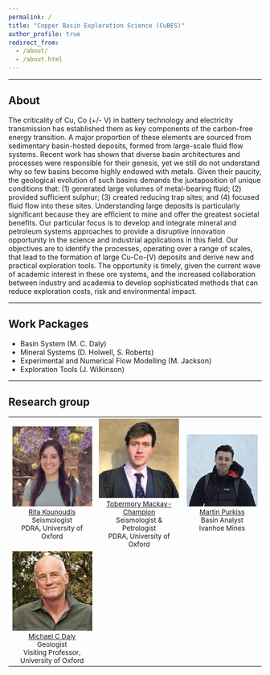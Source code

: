 ```yaml
---
permalink: /
title: "Copper Basin Exploration Science (CuBES)"
author_profile: true
redirect_from: 
  - /about/
  - /about.html
---
```


---
## About
The criticality of Cu, Co (+/- V) in battery technology and electricity transmission has established them as key components of the carbon-free energy transition. A major proportion of these elements are sourced from sedimentary basin-hosted deposits, formed from large-scale fluid flow systems. Recent work has shown that diverse basin architectures and processes were responsible for their genesis, yet we still do not understand why so few basins become highly endowed with metals. Given their paucity, the geological evolution of such basins demands the juxtaposition of unique conditions that: (1) generated large volumes of metal-bearing fluid; (2) provided sufficient sulphur; (3) created reducing trap sites; and (4) focused fluid flow into these sites. Understanding large deposits is particularly significant because they are efficient to mine and offer the greatest societal benefits.
Our particular focus is to develop and integrate mineral and petroleum systems approaches to provide a disruptive innovation opportunity in the science and industrial applications in this field. Our objectives are to identify the processes, operating over a range of scales, that lead to the formation of large Cu-Co-(V) deposits and derive new and practical exploration tools. The opportunity is timely, given the current wave of academic interest in these ore systems, and the increased collaboration between industry and academia to develop sophisticated methods that can reduce exploration costs, risk and environmental impact.

---
## Work Packages
- Basin System (M. C. Daly)
- Mineral Systems (D. Holwell, S. Roberts)
- Experimental and Numerical Flow Modelling (M. Jackson)
- Exploration Tools (J. Wilkinson)

---
## Research group
<table style="width:100%; text-align:center; font-size: 95%;">
  <tr>
    <td>
      <img width="256" src="images/profiles/RitaK.png"><br>
      <a href="https://rita-seismo.github.io">Rita Kounoudis</a><br>
      Seismologist<br>
      PDRA, University of Oxford
    </td>
    <td>
      <img width="256" src="images/profiles/TMC.png"><br>
      <a href="https://tmackay-champion.github.io">Tobermory Mackay-Champion</a><br>
      Seismologist & Petrologist<br>
      PDRA, University of Oxford
    </td>
    <td>
      <img width="256" src="images/profiles/MPurkiss.png"><br>
      <a href="https://uk.linkedin.com/in/martin-purkiss">Martin Purkiss</a><br>
      Basin Analyst<br>
      Ivanhoe Mines
    </td>
  </tr>
  <tr>
    <td>
      <img width="256" src="images/profiles/MDaly.png"><br>
      <a href="https://michaelcdaly.weebly.com/">Michael C Daly</a><br>
      Geologist<br>
      Visiting Professor, University of Oxford
    </td>
  </tr>
</table>


